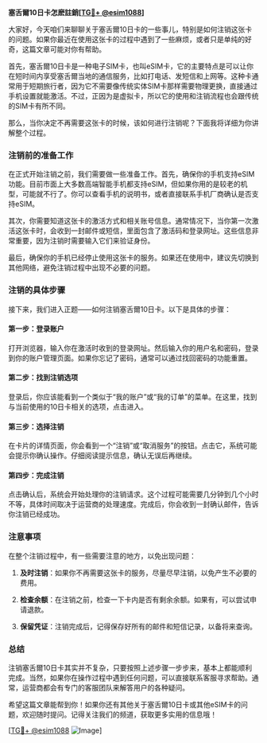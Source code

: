 **塞舌爾10日卡怎麽註銷[[TG💪+ @esim1088](https://t.me/s/esim1088)]**

大家好，今天咱们来聊聊关于塞舌爾10日卡的一些事儿，特别是如何注销这张卡的问题。如果你最近在使用这张卡的过程中遇到了一些麻烦，或者只是单纯的好奇，这篇文章可能对你有帮助。

首先，塞舌爾10日卡是一种电子SIM卡，也叫eSIM卡，它的主要特点是可以让你在短时间内享受塞舌爾当地的通信服务，比如打电话、发短信和上网等。这种卡通常用于短期旅行者，因为它不需要像传统实体SIM卡那样需要物理更换，直接通过手机设置就能激活。不过，正因为是虚拟卡，所以它的使用和注销流程也会跟传统的SIM卡有所不同。

那么，当你决定不再需要这张卡的时候，该如何进行注销呢？下面我将详细为你讲解整个过程。

### 注销前的准备工作

在正式开始注销之前，我们需要做一些准备工作。首先，确保你的手机支持eSIM功能。目前市面上大多数高端智能手机都支持eSIM，但如果你用的是较老的机型，可能就不行了。你可以查看手机的说明书，或者直接联系手机厂商确认是否支持eSIM。

其次，你需要知道这张卡的激活方式和相关账号信息。通常情况下，当你第一次激活这张卡时，会收到一封邮件或短信，里面包含了激活码和登录网址。这些信息非常重要，因为注销时需要输入它们来验证身份。

最后，确保你的手机已经停止使用这张卡的服务。如果还在使用中，建议先切换到其他网络，避免注销过程中出现不必要的问题。

### 注销的具体步骤

接下来，我们进入正题——如何注销塞舌爾10日卡。以下是具体的步骤：

#### 第一步：登录账户

打开浏览器，输入你在激活时收到的登录网址。然后输入你的用户名和密码，登录到你的账户管理页面。如果你忘记了密码，通常可以通过找回密码的功能重置。

#### 第二步：找到注销选项

登录后，你应该能看到一个类似于“我的账户”或“我的订单”的菜单。在这里，找到与当前使用的10日卡相关的选项，点击进入。

#### 第三步：选择注销

在卡片的详情页面，你会看到一个“注销”或“取消服务”的按钮。点击它，系统可能会提示你确认操作。仔细阅读提示信息，确认无误后再继续。

#### 第四步：完成注销

点击确认后，系统会开始处理你的注销请求。这个过程可能需要几分钟到几个小时不等，具体时间取决于运营商的处理速度。完成后，你会收到一封确认邮件，告诉你注销已经成功。

### 注意事项

在整个注销过程中，有一些需要注意的地方，以免出现问题：

1. **及时注销**：如果你不再需要这张卡的服务，尽量尽早注销，以免产生不必要的费用。
   
2. **检查余额**：在注销之前，检查一下卡内是否有剩余余额。如果有，可以尝试申请退款。

3. **保留凭证**：注销完成后，记得保存好所有的邮件和短信记录，以备将来查询。

### 总结

注销塞舌爾10日卡其实并不复杂，只要按照上述步骤一步步来，基本上都能顺利完成。当然，如果你在操作过程中遇到任何问题，可以直接联系客服寻求帮助。通常，运营商都会有专门的客服团队来解答用户的各种疑问。

希望这篇文章能帮到你！如果你还有其他关于塞舌爾10日卡或其他eSIM卡的问题，欢迎随时提问。记得关注我们的频道，获取更多实用的信息哦！

[[TG💪+ @esim1088](https://t.me/s/esim1088) ![Image](https://i.postimg.cc/4NQfJmqS/Snipaste-2025-05-13-00-14-12.png)]